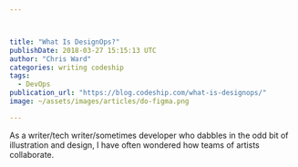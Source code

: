 ```yaml
---



title: "What Is DesignOps?"
publishDate: 2018-03-27 15:15:13 UTC
author: "Chris Ward"
categories: writing codeship
tags:
  - DevOps
publication_url: "https://blog.codeship.com/what-is-designops/"
image: ~/assets/images/articles/do-figma.png

---
```

As a writer/tech writer/sometimes developer who dabbles in the odd bit of illustration and design, I have often wondered how teams of artists collaborate.

